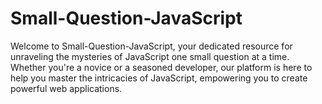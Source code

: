 # Small-Question-JavaScript
Welcome to Small-Question-JavaScript, your dedicated resource for unraveling the mysteries of JavaScript one small question at a time. Whether you're a novice or a seasoned developer, our platform is here to help you master the intricacies of JavaScript, empowering you to create powerful web applications.
